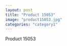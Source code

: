 ```yaml
---
layout: post
title: "Product 15053"
image: "product15053.jpg"
categories: "category1"
---
```

Product 15053
